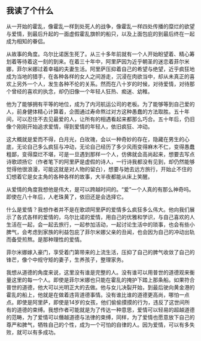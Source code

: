 ## 我读了个什么

从一开始的霍乱，像霍乱一样到处死人的战争，像霍乱一样四处传播的糜烂的欲望与爱情，到最后升起的一面虚假霍乱旗帜的船只，以及上面包庇的到最后终在一起成为相知的眷侣。

从故事的角度。乌尔比诺医生死了。从三十多年前就有一个人开始盼望着、精心筹划着等待着这一刻的到来。在着三十年中，阿里萨因为近乎朝圣的迷恋着菲尔米娜，菲尔米娜过着幸福的夫妻生活。阿里萨压抑着自己的希望与绝望，近乎疯狂地成为当地的猎手，在各种各样的女人之间游走，沉浸在肉欲当中，却从未真正的喜欢上另外一个人，发生各种不伦的关系。然而在八十岁的时候，对待爱情，对待那个曾经的喜欢的执念，却仍旧像一个年轻人狂热、痴迷、幼稚。

他为了能够拥有平等的地位，成为了内河航运公司的老板。为了能够等到自己爱的人，前身健体精心计算着，企图通过寿命熬过对方这种愚蠢的方法取胜。五十年间，可以忍住不去见最爱的人，让所有的相遇看起来都那么巧合。五十年后，仍旧像个刚刚开始追求爱情，得到爱情的年轻人，依旧疯狂、冲动。

这大概就是爱而不得，白月光，白玫瑰，会以一种奇妙的存在，隐藏在男生的心底，无论自己多么疯狂与冲动，无论自己经历了多少风雨变得麻木不仁，变得愚蠢粗鄙，变得糜烂不堪，可是一旦遇到那样一个人，仿佛就会高尚起来，想要去写点诗歌颂扬它（作者笔下的阿里萨是虚假的诗人，一行诗我都没有见到，却仍然能够觉得他很浪漫，可能这就是对人物的留白），想要与她去远方旅行，开始止不住的幻想着它是女主角的各种各样的故事，大半夜都能从床上笑醒。

从爱情的角度我想他是伟大，是可以跨越时间的。“爱”一个人真的有那么神奇吗。即使在八十年后，人老珠黄了，依旧还是会选择它。

什么是爱情？我想作者并不是在歌颂阿里萨的爱情多么疯狂多么伟大。他向我们展示了各式各样的爱情的，乌尔比诺的爱情，用自己的优雅和学识，与自己喜欢的人生活在一起，会一起去旅行，一起参加活动，一起讨论生活中的琐事，也会有些小脾气，会考虑到家族的利益包庇了菲尔米娜父亲的丑闻，也会因为自己的冲动出轨而备受煎熬。是那种理性的爱情。

菲尔米娜嫁入豪门，享受着门第带来的上流生活，压抑了自己的脾气收敛了自己的锋芒，像个中规守矩的妻子，生养孩子，整理家务。

我想从道德的角度来说，这里没有谁是完整的人。没有谁可以用普世的道德观来衡量这里的每一个人。即使是菲尔米娜也只能在霍乱的掩护下踏上那条船。如果符合普世的道德，他大可以光明正大的去做。他与女儿决裂开始，到最后驶向黄金港的霍乱的船上，他就是在做着违背道德事情。没有谁比谁的道德更高尚，哪怕一点点。即使是阿里萨，即使是14岁的女孩，他们偷偷摸摸的行为，违反了这世间所有的道德的束缚。我想作者可能就是为了传达一种意思，爱情可以轻易的超越道德的范畴，为了爱情可以僭越道德与法律的束缚，同样，为了爱情也愿意放下自己的尊严和脾气，牺牲自己的个性，成为一个可怕的自律的人。因为爱情，可以有多失败，就可以有多成功。